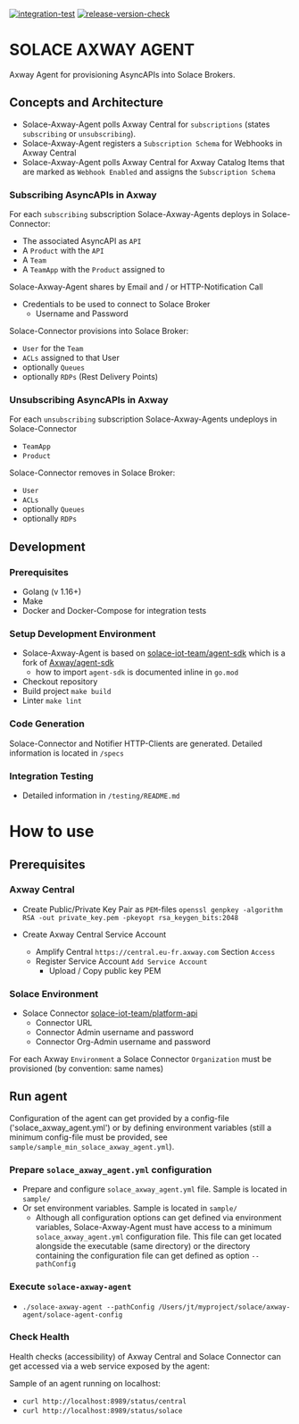 [![integration-test](https://github.com/solace-iot-team/solace-axway-agent/actions/workflows/integration-test.yml/badge.svg)](https://github.com/solace-iot-team/solace-axway-agent/actions/workflows/integration-test.yml) 
[![release-version-check](https://github.com/solace-iot-team/solace-axway-agent/actions/workflows/release-version-check.yml/badge.svg)](https://github.com/solace-iot-team/solace-axway-agent/actions/workflows/release-version-check.yml)
# SOLACE AXWAY AGENT

Axway Agent for provisioning AsyncAPIs into Solace Brokers. 

## Concepts and Architecture

* Solace-Axway-Agent polls Axway Central for `subscriptions` (states `subscribing` or  `unsubscribing`).
* Solace-Axway-Agent registers a `Subscription Schema` for Webhooks in Axway Central
* Solace-Axway-Agent polls Axway Central for Axway Catalog Items that are marked as `Webhook Enabled` and assigns the `Subscription Schema`

### Subscribing AsyncAPIs in Axway

For each `subscribing` subscription Solace-Axway-Agents deploys in Solace-Connector:
* The associated AsyncAPI as `API`
* A `Product` with the `API`
* A `Team` 
* A `TeamApp` with the `Product` assigned to

Solace-Axway-Agent shares by Email and / or HTTP-Notification Call
* Credentials to be used to connect to Solace Broker
  * Username and Password

Solace-Connector provisions into Solace Broker:
* `User` for the `Team`
* `ACLs` assigned to that User
* optionally `Queues`
* optionally `RDPs` (Rest Delivery Points)

### Unsubscribing AsyncAPIs in Axway

For each `unsubscribing` subscription Solace-Axway-Agents undeploys in Solace-Connector
* `TeamApp`
* `Product`

Solace-Connector removes in Solace Broker:
* `User`
* `ACLs`
* optionally `Queues`
* optionally `RDPs`


## Development 
### Prerequisites

* Golang (v 1.16+)
* Make
* Docker and Docker-Compose for integration tests

### Setup Development Environment 

* Solace-Axway-Agent is based on [solace-iot-team/agent-sdk](https://github.com/solace-iot-team/agent-sdk) which is a fork of [Axway/agent-sdk](https://github.com/Axway/agent-sdk) 
  * how to import `agent-sdk` is documented inline in `go.mod`
* Checkout repository
* Build project
  `make build`
* Linter
  `make lint`

### Code Generation
Solace-Connector and Notifier HTTP-Clients are generated. Detailed information is located in `/specs`

### Integration Testing

* Detailed information in `/testing/README.md`

# How to use

## Prerequisites

### Axway Central

* Create Public/Private Key Pair as `PEM`-files
`openssl genpkey -algorithm RSA -out private_key.pem -pkeyopt rsa_keygen_bits:2048`
  
* Create Axway Central Service Account
   * Amplify Central `https://central.eu-fr.axway.com` Section `Access`
   * Register Service Account `Add Service Account`
     * Upload / Copy public key PEM 
   
### Solace Environment
* Solace Connector [solace-iot-team/platform-api](https://github.com/solace-iot-team/platform-api)
   * Connector URL
   * Connector Admin username and password
   * Connector Org-Admin username and password
   
For each Axway `Environment` a Solace Connector `Organization` must be provisioned (by convention: same names)  

## Run agent

Configuration of the agent can get provided by a config-file ('solace_axway_agent.yml') or by defining environment variables (still a minimum config-file must be provided, see `sample/sample_min_solace_axway_agent.yml`).


### Prepare `solace_axway_agent.yml` configuration
* Prepare and configure `solace_axway_agent.yml` file. Sample is located in `sample/`
* Or set environment variables. Sample is located in `sample/`
  * Although all configuration options can get defined via environment variables, Solace-Axway-Agent must have access to a minimum `solace_axway_agent.yml` configuration file. This file can get located alongside the executable (same directory) or the directory containing the configuration file can get defined as option `--pathConfig`

### Execute `solace-axway-agent` 
* `./solace-axway-agent --pathConfig /Users/jt/myproject/solace/axway-agent/solace-agent-config`

### Check Health

Health checks (accessibility) of Axway Central and Solace Connector can get accessed via a web service exposed by the agent:

Sample of an agent running on localhost:

* `curl http://localhost:8989/status/central`
* `curl http://localhost:8989/status/solace`


